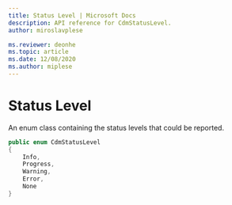 ```yaml
---
title: Status Level | Microsoft Docs
description: API reference for CdmStatusLevel.
author: miroslavplese

ms.reviewer: deonhe 
ms.topic: article
ms.date: 12/08/2020
ms.author: miplese
---
```


# Status Level

An enum class containing the status levels that could be reported.

```csharp
public enum CdmStatusLevel
{
    Info,
    Progress,
    Warning,
    Error,
    None
}
```


